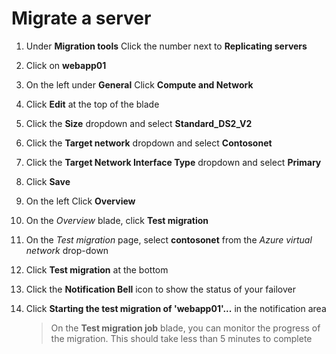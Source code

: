 
# Migrate a server
1. Under **Migration tools** Click the number next to **Replicating servers**
2. Click on **webapp01**
3. On the left under **General** Click **Compute and Network**
4. Click **Edit** at the top of the blade
5. Click the **Size** dropdown and select **Standard_DS2_V2**
6. Click the **Target network** dropdown and select **Contosonet**
7. Click the **Target Network Interface Type** dropdown and select **Primary**
8. Click **Save**
9. On the left Click **Overview**
10. On the *Overview* blade, click **Test migration**
11. On the *Test migration* page, select **contosonet** from the *Azure virtual network* drop-down
12. Click **Test migration** at the bottom
13. Click the **Notification Bell** icon to show the status of your failover
14. Click **Starting the test migration of 'webapp01'...** in the notification area

	>On the **Test migration job** blade, you can monitor the progress of the migration. This should take less than 5 minutes to complete 
